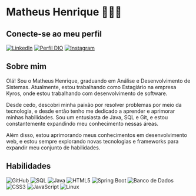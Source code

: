 # Matheus Henrique 👨🏻‍💻

## Conecte-se ao meu perfil

[![LinkedIn](https://img.shields.io/badge/LinkedIn-000?style=for-the-badge&logo=linkedin&logoColor=0E76A8)](https://www.linkedin.com/in/mat-henriqu/)
[![Perfil DIO](https://img.shields.io/badge/-Meu%20Perfil%20na%20DIO-30A3DC?style=for-the-badge)](https://www.dio.me/users/mat_henriqu/)
[![Instagram](https://img.shields.io/badge/Instagram-E4405F?style=for-the-badge&logo=instagram&logoColor=white)](https://www.instagram.com/mat_henriqu/)


## Sobre mim

Olá! Sou o Matheus Henrique, graduando em Análise e Desenvolvimento de Sistemas. Atualmente, estou trabalhando como Estagiário na empresa Kyros, onde estou trabalhando com desenvolvimento de software.

Desde cedo, descobri minha paixão por resolver problemas por meio da tecnologia, e desde então tenho me dedicado a aprender e aprimorar minhas habilidades. Sou um entusiasta de Java, SQL e Git, e estou constantemente expandindo meu conhecimento nessas áreas.

Além disso, estou aprimorando meus conhecimentos em desenvolvimento web, e estou sempre explorando novas tecnologias e frameworks para expandir meu conjunto de habilidades.

## Habilidades

![GitHub](https://img.shields.io/badge/GitHub-black?logo=github)
![SQL](https://img.shields.io/badge/SQL-purple?logo=scripsql)
![Java](https://img.shields.io/badge/Java-orange?logo=java)
![HTML5](https://img.shields.io/badge/HTML5-E34F26?logo=html5&logoColor=white)
![Spring Boot](https://img.shields.io/badge/Spring_Boot-black?logo=spring)
![Banco de Dados](https://img.shields.io/badge/Banco_de_Dados-blue)
![CSS3](https://img.shields.io/badge/CSS3-1572B6?logo=css3&logoColor=white)
![JavaScript](https://img.shields.io/badge/JavaScript-F7DF1E?logo=javascript&logoColor=black)
![Linux](https://img.shields.io/badge/Linux-FCC624?&logo=linux&logoColor=black)

